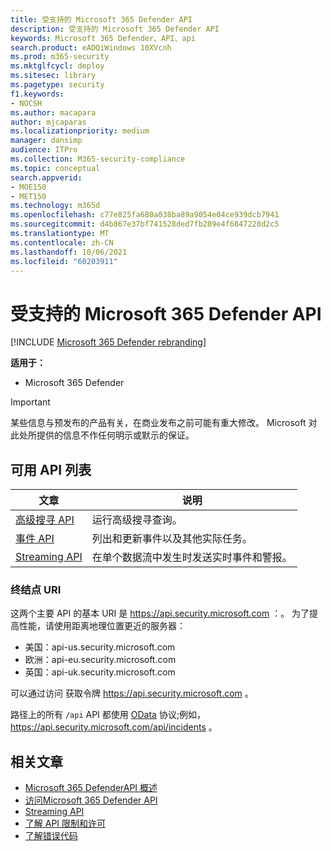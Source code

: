 ```yaml
---
title: 受支持的 Microsoft 365 Defender API
description: 受支持的 Microsoft 365 Defender API
keywords: Microsoft 365 Defender、API、api
search.product: eADQiWindows 10XVcnh
ms.prod: m365-security
ms.mktglfcycl: deploy
ms.sitesec: library
ms.pagetype: security
f1.keywords:
- NOCSH
ms.author: macapara
author: mjcaparas
ms.localizationpriority: medium
manager: dansimp
audience: ITPro
ms.collection: M365-security-compliance
ms.topic: conceptual
search.appverid:
- MOE150
- MET150
ms.technology: m365d
ms.openlocfilehash: c77e825fa680a038ba89a9054e04ce939dcb7941
ms.sourcegitcommit: d4b867e37bf741528ded7fb289e4f6847228d2c5
ms.translationtype: MT
ms.contentlocale: zh-CN
ms.lasthandoff: 10/06/2021
ms.locfileid: "60203911"
---
```

# <a name="supported-microsoft-365-defender-apis"></a>受支持的 Microsoft 365 Defender API 

[!INCLUDE [Microsoft 365 Defender rebranding](../includes/microsoft-defender.md)]

**适用于：**
- Microsoft 365 Defender

> [!IMPORTANT]
> 某些信息与预发布的产品有关，在商业发布之前可能有重大修改。 Microsoft 对此处所提供的信息不作任何明示或默示的保证。

## <a name="list-of-available-apis"></a>可用 API 列表

文章 | 说明
-|-
[高级搜寻 API](api-advanced-hunting.md) | 运行高级搜寻查询。
[事件 API](api-incident.md) | 列出和更新事件以及其他实际任务。
[Streaming API](streaming-api.md) | 在单个数据流中发生时发送实时事件和警报。

### <a name="endpoint-uris"></a>终结点 URI

这两个主要 API 的基本 URI 是 https://api.security.microsoft.com ：。 为了提高性能，请使用距离地理位置更近的服务器：

- 美国：api-us.security.microsoft.com
- 欧洲：api-eu.security.microsoft.com
- 英国：api-uk.security.microsoft.com

可以通过访问 获取令牌 https://api.security.microsoft.com 。

路径上的所有 `/api` API 都使用 [OData](/odata/overview) 协议;例如， https://api.security.microsoft.com/api/incidents 。

## <a name="related-articles"></a>相关文章

- [Microsoft 365 DefenderAPI 概述](api-overview.md)
- [访问Microsoft 365 Defender API](api-access.md)
- [Streaming API](../defender-endpoint/raw-data-export.md)
- [了解 API 限制和许可](api-terms.md)
- [了解错误代码](api-error-codes.md)
